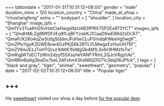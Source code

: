+++
tattoodate = "2017-01-31T10:31:12+08:00"
gender = "male"
duration_mins = 120
location_country = "China"
made_at_shop = "chushangfeng"
extra = ""
bodypart = [
  "shoulder",
]
location_city = "Shanghai"
image_ipfs = "QmfYv3TuaKhG5vHatCiaHwgsNzUAB3fPRX75P2Ex973YCT"
images_ipfs = [
  "QmdHMLZg6MfDFzEq9fLqBFYzsbKJ1CaaD6wER8d2zDr3iT",
  "QmaPJX26o4qZw5iztgSQdmJPJHwCLuFGindqKWeeVg5wgK",
  "QmZPtcYguKZGWE8ow4GzPKjE6k2RTLVLMwgxEzHiuUH75F",
  "QmZV6wJEzJToHTQrvz1kNtK1foMgGb4M1LSv6r9HMzfs7w",
  "QmRigjWTsECTzWm2dzyfSSXsyheYANFYRmL2QJcV8gzUkr",
  "QmRRmBa8g3baDo7beL3AFztm43hsN6QDG71c3dqD6JPfck",
]
tags = [
  "black and gray",
  "tiger",
  "animal",
  "sweetheart",
  "geometry",
  "popular"
]
date = "2017-02-02T10:31:12+08:00"
title = "Popular tiger"

+++
--------
His [sweetheart](/gogo/tags/sweetheart) visited our shop a day before [for the popular deer](/gogo/tattoo/popular_deer).
